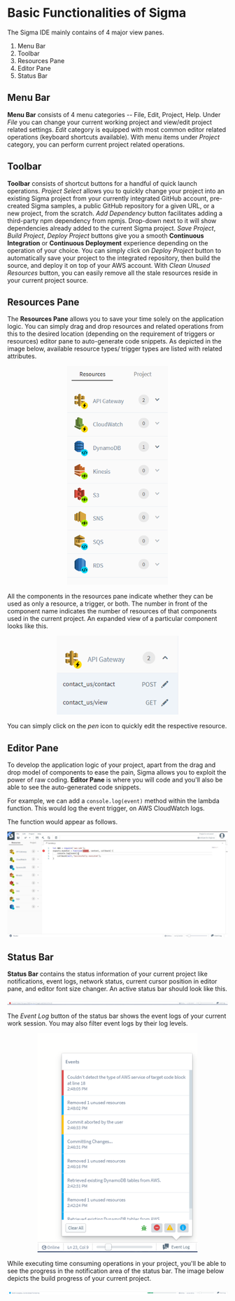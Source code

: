 # Basic Functionalities of Sigma

The Sigma IDE mainly contains of 4 major view panes.
1. Menu Bar
2. Toolbar
3. Resources Pane
4. Editor Pane
5. Status Bar

## Menu Bar

**Menu Bar** consists of 4 menu categories -- File, Edit, Project, Help. Under
_File_ you can change your current working project and view/edit project related
settings. _Edit_ category is equipped with most common editor related operations
(keyboard shortcuts available). With menu items under _Project_ category, you
can perform current project related operations.

## Toolbar

**Toolbar** consists of shortcut buttons for a handful of quick launch operations.
_Project Select_ allows you to quickly change your project into an existing Sigma
project from your currently integrated GitHub account, pre-created Sigma samples,
a public GitHub repository for a given URL, or a new project, from the scratch.
_Add Dependency_ button facilitates adding a third-party npm dependency from npmjs.
Drop-down next to it will show dependencies already added to the current Sigma
project. _Save Project_, _Build Project_, _Deploy Project_ buttons give you a
smooth **Continuous Integration** or **Continuous Deployment** experience
depending on the operation of your choice. You can simply click on _Deploy Project_
button to automatically save your project to the integrated repository, then
build the source, and deploy it on top of your AWS account. With _Clean Unused
Resources_ button, you can easily remove all the stale resources reside in your
current project source.

## Resources Pane

The **Resources Pane** allows you to save your time solely on the application
logic. You can simply drag and drop resources and related operations from this
to the desired location (depending on the requirement of triggers or resources)
editor pane to auto-generate code snippets. As depicted in the image below,
available resource types/ trigger types are listed with related attributes.

<p align="center">
  <img height="500" src="./images/guide/aws_resources_view.png">
</p>

All the components in the resources pane indicate whether they can be used as only
a resource, a trigger, or both. The number in front of the component name indicates
the number of resources of that components used in the current project. An expanded
view of a particular component looks like this.

<p align="center">
  <img height="180" src="./images/guide/aws_expanded_resource_view.png">
</p>

You can simply click on the _pen_ icon to quickly edit the respective resource.

## Editor Pane

To develop the application logic of your project, apart from the drag and drop
model of components to ease the pain, Sigma allows you to exploit the power of
raw coding. **Editor Pane** is where you will code and you'll also be able to
see the auto-generated code snippets.

For example, we can add a `console.log(event)` method within the lambda function.
This would log the event trigger, on AWS CloudWatch logs.

The function would appear as follows.

<p align="center">
  <img width="600" src="./images/guide/function_developed.JPG">
</p>

## Status Bar

**Status Bar** contains the status information of your current project like
notifications, event logs, network status, current cursor position in editor pane,
and editor font size changer. An active status bar should look like this.

<p align="center">
  <img src="./images/guide/status_bar.png">
</p>

The _Event Log_ button of the status bar shows the event logs of your current
work session. You may also filter event logs by their log levels.

<p align="center">
  <img height="500" src="./images/guide/event_logs.png">
</p>

While executing time consuming operations in your project, you'll be able to see
the progress in the notification area of the status bar. The image below depicts
the build progress of your current project.

<p align="center">
  <img src="./images/guide/status_bar_progress.png">
</p>
